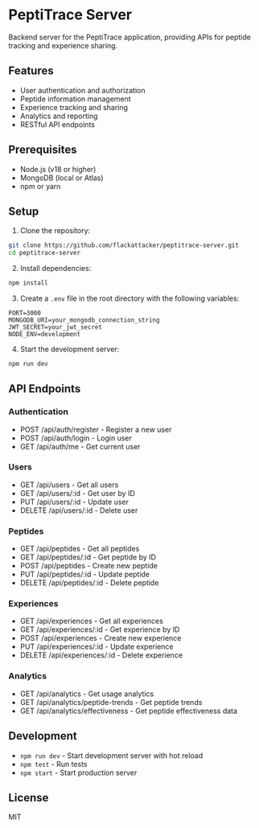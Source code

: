# PeptiTrace Server

Backend server for the PeptiTrace application, providing APIs for peptide tracking and experience sharing.

## Features

- User authentication and authorization
- Peptide information management
- Experience tracking and sharing
- Analytics and reporting
- RESTful API endpoints

## Prerequisites

- Node.js (v18 or higher)
- MongoDB (local or Atlas)
- npm or yarn

## Setup

1. Clone the repository:
```bash
git clone https://github.com/flackattacker/peptitrace-server.git
cd peptitrace-server
```

2. Install dependencies:
```bash
npm install
```

3. Create a `.env` file in the root directory with the following variables:
```
PORT=3000
MONGODB_URI=your_mongodb_connection_string
JWT_SECRET=your_jwt_secret
NODE_ENV=development
```

4. Start the development server:
```bash
npm run dev
```

## API Endpoints

### Authentication
- POST /api/auth/register - Register a new user
- POST /api/auth/login - Login user
- GET /api/auth/me - Get current user

### Users
- GET /api/users - Get all users
- GET /api/users/:id - Get user by ID
- PUT /api/users/:id - Update user
- DELETE /api/users/:id - Delete user

### Peptides
- GET /api/peptides - Get all peptides
- GET /api/peptides/:id - Get peptide by ID
- POST /api/peptides - Create new peptide
- PUT /api/peptides/:id - Update peptide
- DELETE /api/peptides/:id - Delete peptide

### Experiences
- GET /api/experiences - Get all experiences
- GET /api/experiences/:id - Get experience by ID
- POST /api/experiences - Create new experience
- PUT /api/experiences/:id - Update experience
- DELETE /api/experiences/:id - Delete experience

### Analytics
- GET /api/analytics - Get usage analytics
- GET /api/analytics/peptide-trends - Get peptide trends
- GET /api/analytics/effectiveness - Get peptide effectiveness data

## Development

- `npm run dev` - Start development server with hot reload
- `npm test` - Run tests
- `npm start` - Start production server

## License

MIT 